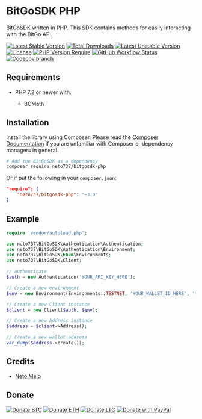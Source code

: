 
# BitGoSDK PHP

BitGoSDK written in PHP. This SDK contains methods for easily interacting with the BitGo API.

[![Latest Stable Version](https://poser.pugx.org/neto737/bitgosdk-php/version?style=for-the-badge)](https://packagist.org/packages/neto737/bitgosdk-php)
[![Total Downloads](https://poser.pugx.org/neto737/bitgosdk-php/downloads?style=for-the-badge)](https://packagist.org/packages/neto737/bitgosdk-php)
[![Latest Unstable Version](https://poser.pugx.org/neto737/bitgosdk-php/v/unstable?style=for-the-badge)](//packagist.org/packages/neto737/bitgosdk-php)
[![License](https://poser.pugx.org/neto737/bitgosdk-php/license?style=for-the-badge)](https://packagist.org/packages/neto737/bitgosdk-php)
[![PHP Version Require](https://poser.pugx.org/neto737/bitgosdk-php/require/php?style=for-the-badge)](https://packagist.org/packages/neto737/bitgosdk-php)
[![GitHub Workflow Status](https://img.shields.io/github/workflow/status/neto737/BitGoSDK-PHP/PHP%20Composer?logo=github&style=for-the-badge)](https://github.com/neto737/BitGoSDK-PHP)
[![Codecov branch](https://img.shields.io/codecov/c/gh/neto737/BitGoSDK-PHP/v3?logo=codecov&style=for-the-badge&token=38KPL9BX5F)](https://app.codecov.io/gh/neto737/BitGoSDK-PHP)

## Requirements

- PHP 7.2 or newer with:

  - BCMath

## Installation

Install the library using Composer. Please read the [Composer Documentation](https://getcomposer.org/doc/01-basic-usage.md) if you are unfamiliar with Composer or dependency managers in general.

```sh
# Add the BitGoSDK as a dependency
composer require neto737/bitgosdk-php
```

Or if put the following in your `composer.json`:

```json
"require": {
    "neto737/bitgosdk-php": "~3.0"
}
```

## Example

```php
require 'vendor/autoload.php';

use neto737\BitGoSDK\Authentication\Authentication;
use neto737\BitGoSDK\Authentication\Environment;
use neto737\BitGoSDK\Enum\Environments;
use neto737\BitGoSDK\Client;

// Authenticate
$auth = new Authentication('YOUR_API_KEY_HERE');

// Create a new environment
$env = new Environment(Environments::TESTNET, 'YOUR_WALLET_ID_HERE', 'tbtc');

// Create a new Client instance
$client = new Client($auth, $env);

// Create a new Address instance
$address = $client->Address();

// Create a new wallet address
var_dump($address->create());
```

## Credits

- [Neto Melo](https://github.com/neto737)

## Donate

[![Donate BTC](https://img.shields.io/badge/donate-BTC-ff9900.svg?style=for-the-badge)](https://www.blockchain.com/btc/address/bc1pduj90df9cs3md3gym3q809slfv2x5phnpv8xznajys5q3tlulnzqt3flwn)
[![Donate ETH](https://img.shields.io/badge/donate-ETH-3C3C3D.svg?style=for-the-badge)](https://etherscan.io/address/0xeef9220639F14E7A0FD825AAAd0574e5a8aD7A4B)
[![Donate LTC](https://img.shields.io/badge/donate-LTC-D3D3D3.svg?style=for-the-badge)](https://blockchair.com/litecoin/address/ltc1q508qfkd09vyya6c5zkfx4r248pf3ezj9ngjdr2)
[![Donate with PayPal](https://img.shields.io/badge/donate-PayPal-blue.svg?style=for-the-badge)](https://www.paypal.com/donate/?business=T7RVRCXLZXB58&no_recurring=0&currency_code=USD)
